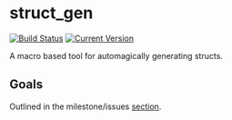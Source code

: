 # struct_gen
[![Build Status](https://travis-ci.org/robertDurst/struct_gen.svg?branch=master)](https://travis-ci.org/robertDurst/struct_gen)
[![Current Version](https://meritbadge.herokuapp.com/clippy)](https://crates.io/crates/clippy)


A macro based tool for automagically generating structs.

## Goals
Outlined in the milestone/issues [section](https://github.com/robertDurst/struct_gen/issues).